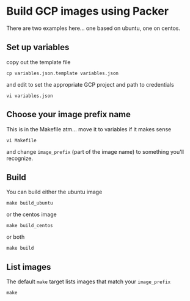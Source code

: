 
# Build GCP images using Packer

There are two examples here... one based on ubuntu, one on centos.

## Set up variables

copy out the template file

    cp variables.json.template variables.json

and edit to set the appropriate GCP project and path to credentials

    vi variables.json


## Choose your image prefix name

This is in the Makefile atm... move it to variables if it makes sense

    vi Makefile

and change `image_prefix` (part of the image name) to something you'll
recognize.


## Build

You can build either the ubuntu image

    make build_ubuntu

or the centos image

    make build_centos

or both

    make build


## List images

The default `make` target lists images that match your `image_prefix`

    make


